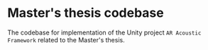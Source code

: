 # Master's thesis codebase

The codebase for implementation of the Unity project `AR Acoustic Framework` related to the Master's thesis. 
